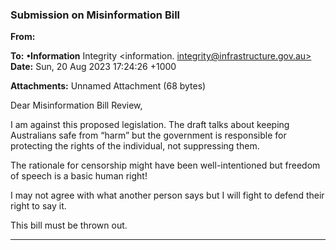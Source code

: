 ### Submission on Misinformation Bill

**From:**

**To:** **•Information** Integrity <information. [integrity@infrastructure.gov.au>](mailto:information._integrity@infrastructure.gov.au)
**Date:** Sun, 20 Aug 2023 17:24:26 +1000

**Attachments:** Unnamed Attachment (68 bytes)

Dear Misinformation Bill Review,

I am against this proposed legislation. The draft talks about keeping Australians safe from “harm” but the government
is responsible for protecting the rights of the individual, not suppressing them.

The rationale for censorship might have been well-intentioned but freedom of speech is a basic human right!

I may not agree with what another person says but I will fight to defend their right to say it.

This bill must be thrown out.


-----

